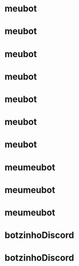 # meubot
# meubot
# meubot
# meubot
# meubot
# meubot
# meubot
# meumeubot
# meumeubot
# meumeubot
# botzinhoDiscord
# botzinhoDiscord
